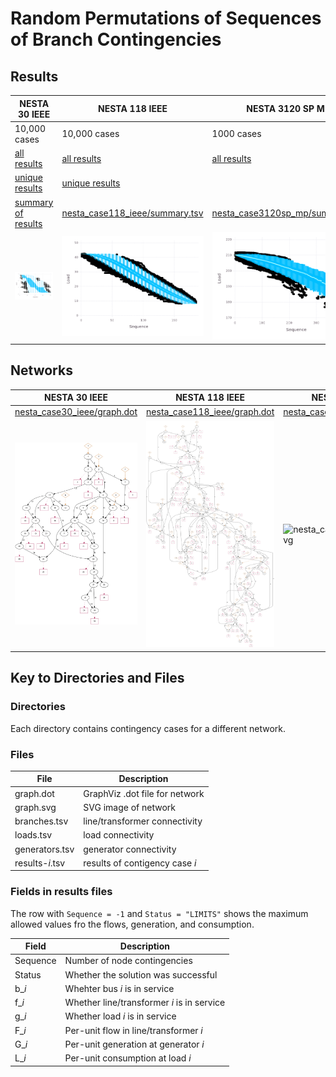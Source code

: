 # Random Permutations of Sequences of Branch Contingencies


## Results

| NESTA 30 IEEE                                                                                                 | NESTA 118 IEEE                                                                                                 | NESTA 3120 SP MP                                                                                              |
|---------------------------------------------------------------------------------------------------------------|----------------------------------------------------------------------------------------------------------------|---------------------------------------------------------------------------------------------------------------|
| 10,000 cases                                                                                                  | 10,000 cases                                                                                                   | 1000 cases                                                                                                    |
|  [all results](https://nrel-demos.s3-us-west-2.amazonaws.com/tda-ps/study-03/nesta_case30_ieee/results.zip)   |  [all results](https://nrel-demos.s3-us-west-2.amazonaws.com/tda-ps/study-03/nesta_case118_ieee/results.zip)   |  [all results](https://nrel-demos.s3-us-west-2.amazonaws.com/tda-ps/study-03/nesta_case3120sp_mp/results.zip) |
|  [unique results](https://nrel-demos.s3-us-west-2.amazonaws.com/tda-ps/study-03/nesta_case30_ieee/unique.zip) |  [unique results](https://nrel-demos.s3-us-west-2.amazonaws.com/tda-ps/study-03/nesta_case118_ieee/unique.zip) |                                                                                                               |
|  [summary of results](nesta_case30_ieee/summary.tsv)                                                          |  [nesta_case118_ieee/summary.tsv](nesta_case118_ieee/summary.tsv)                                              |  [nesta_case3120sp_mp/summary.tsv](nesta_case3120sp_mp/summary.tsv)                                           |
| ![nesta_case30_ieee/summary.png](nesta_case30_ieee/summary.png)                                               | ![nesta_case118_ieee/summary.png](nesta_case118_ieee/summary.png)                                              | ![nesta_case3120sp_mp/summary.png](nesta_case3120sp_mp/summary.png)                                           |


## Networks

| NESTA 30 IEEE                                               | NESTA 118 IEEE                                                | NESTA 3120 SP MP                                                |
|-------------------------------------------------------------|---------------------------------------------------------------|-----------------------------------------------------------------|
|  [nesta_case30_ieee/graph.dot](nesta_case30_ieee/graph.dot) |  [nesta_case118_ieee/graph.dot](nesta_case118_ieee/graph.dot) |  [nesta_case3120sp_mp/graph.dot](nesta_case3120sp_mp/graph.dot) |
| ![nesta_case30_ieee/graph.svg](nesta_case30_ieee/graph.svg) | ![nesta_case118_ieee/graph.svg](nesta_case118_ieee/graph.svg) | ![nesta_case3120sp_mp/graph.svg](nesta_case3120sp_mp/graph.svg) |


## Key to Directories and Files


### Directories

Each directory contains contingency cases for a different network.


### Files

| File             | Description                    |
|------------------|--------------------------------|
| graph.dot        | GraphViz .dot file for network |
| graph.svg        | SVG image of network           |
| branches.tsv     | line/transformer connectivity  |
| loads.tsv        | load connectivity              |
| generators.tsv   | generator connectivity         |
| results-*i*.tsv  | results of contigency case *i* |


### Fields in results files

The row with `Sequence = -1` and `Status = "LIMITS"` shows the maximum allowed values fro the flows, generation, and consumption.

| Field    | Description                                |
|----------|--------------------------------------------|
| Sequence | Number of node contingencies               |
| Status   | Whether the solution was successful        |
| b\_*i*   | Whehter bus *i* is in service              |
| f\_*i*   | Whether line/transformer *i* is in service |
| g\_*i*   | Whether load *i* is in service             |
| F\_*i*   | Per-unit flow in line/transformer *i*      |
| G\_*i*   | Per-unit generation at generator *i*       |
| L\_*i*   | Per-unit consumption at load *i*           |
